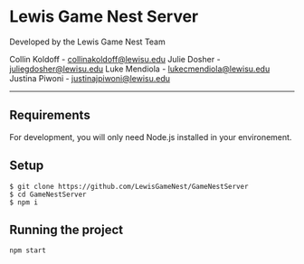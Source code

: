 # Lewis Game Nest Server

Developed by the Lewis Game Nest Team

Collin Koldoff - collinakoldoff@lewisu.edu
Julie Dosher - juliegdosher@lewisu.edu
Luke Mendiola - lukecmendiola@lewisu.edu
Justina Piwoni - justinajpiwoni@lewisu.edu

---
## Requirements

For development, you will only need Node.js installed in your environement.

## Setup

    $ git clone https://github.com/LewisGameNest/GameNestServer
    $ cd GameNestServer
    $ npm i

## Running the project

    npm start
